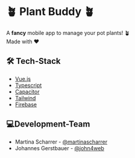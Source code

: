# 🪴 Plant Buddy 🪴

A **fancy** mobile app to manage your pot plants! 🪴  
Made with ❤️


## 🛠️ Tech-Stack

- [Vue.js](https://vuejs.org/)
- [Typescript](https://www.typescriptlang.org/)
- [Capacitor](https://capacitorjs.com/)
- [Tailwind](https://tailwindcss.com/)
- [Firebase](https://firebase.google.com/)

## 💻Development-Team

- Martina Scharrer - [@martinascharrer](https://github.com/martinascharrer)
- Johannes Gerstbauer - [@john4web](https://github.com/john4web)